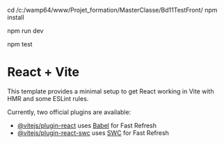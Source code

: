 <!-- POUR Démarrer Le FRONTEND -->
cd /c:/wamp64/www/Projet_formation/MasterClasse/Bd11TestFront/
npm install
<!-- Pour lancer le front -->
npm run dev 

<!-- LANCER LES TESTS -->
npm test



# React + Vite

This template provides a minimal setup to get React working in Vite with HMR and some ESLint rules.

Currently, two official plugins are available:

- [@vitejs/plugin-react](https://github.com/vitejs/vite-plugin-react/blob/main/packages/plugin-react/README.md) uses [Babel](https://babeljs.io/) for Fast Refresh
- [@vitejs/plugin-react-swc](https://github.com/vitejs/vite-plugin-react-swc) uses [SWC](https://swc.rs/) for Fast Refresh
